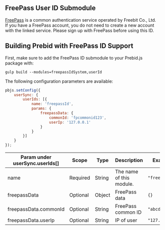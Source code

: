## FreePass User ID Submodule

[FreePass](https://freepass-login.com/introduction.html) is a common authentication service operated by Freebit Co., Ltd. If you have a FreePass account, you do not need to create a new account with the linked service. Please sign up with FreePass before using this ID. 

## Building Prebid with FreePass ID Support

First, make sure to add the FreePass ID submodule to your Prebid.js package with:

```
gulp build --modules=freepassIdSystem,userId
```

The following configuration parameters are available:

```javascript
pbjs.setConfig({
    userSync: {
        userIds: [{
            name: 'freepassId',
            params: {
                freepassData: {
                    commonId: 'fpcommonid123',
                    userIp: '127.0.0.1'
                }
            }
        }]
    }
});
```

| Param under userSync.userIds[] | Scope    | Type   | Description              | Example        |
|--------------------------------|----------|--------|--------------------------|----------------|
| name                           | Required | String | The name of this module. | `"freepassId"` |
| freepassData                   | Optional | Object | FreePass data            | `{}`           |
| freepassData.commonId          | Optional | String | FreePass common ID       | `"abcd1234"`   |
| freepassData.userIp            | Optional | String | IP of user               | `"127.0.0.1"`  |

